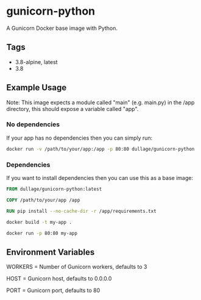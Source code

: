 # gunicorn-python

A Gunicorn Docker base image with Python.

## Tags

* 3.8-alpine, latest
* 3.8

## Example Usage

Note: This image expects a module called "main" (e.g. main.py) in the /app directory, this should expose a variable called "app".

### No dependencies

If your app has no dependencies then you can simply run:

```bash
docker run -v /path/to/your/app:/app -p 80:80 dullage/gunicorn-python
```

### Dependencies

If you want to install dependencies then you can use this as a base image:


```dockerfile
FROM dullage/gunicorn-python:latest

COPY /path/to/your/app /app

RUN pip install --no-cache-dir -r /app/requirements.txt
```

```bash
docker build -t my-app .

docker run -p 80:80 my-app
```

## Environment Variables

WORKERS = Number of Gunicorn workers, defaults to 3

HOST = Gunicorn host, defaults to 0.0.0.0

PORT = Gunicorn port, defaults to 80
